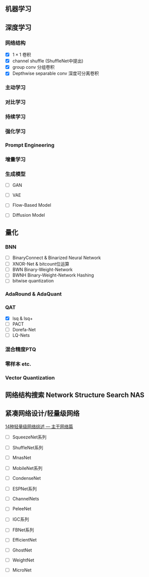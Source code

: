 ## 机器学习



## 深度学习

### 网络结构

- [x] $1\times 1$ 卷积
- [x] channel shuffle (ShuffleNet中提出)
- [x] group conv 分组卷积
- [x] Depthwise separable conv 深度可分离卷积

### 主动学习

### 对比学习

### 持续学习

### 强化学习

### Prompt Engineering

### 增量学习

### 生成模型

- [ ] GAN
- [ ] VAE
- [ ] Flow-Based Model
- [ ] Diffusion Model



## 量化

### BNN

- [ ] BinaryConnect & Binarized Neural Network
- [ ] XNOR-Net & bitcount位运算
- [ ] BWN Binary-Weight-Network
- [ ] BWNH Binary-Weight-Network Hashing
- [ ] bitwise quantization

### AdaRound & AdaQuant

### QAT

- [x] lsq & lsq+
- [ ] PACT
- [ ] Dorefa-Net
- [ ] LQ-Nets

### 混合精度PTQ

### 零样本 etc.

### Vector Quantization

## 网络结构搜索 Network Structure Search NAS



## 紧凑网络设计/轻量级网络

[14种轻量级网络综述 — 主干网络篇](https://zhuanlan.zhihu.com/p/393858015)

- [ ] SqueezeNet系列
- [ ] ShuffleNet系列
- [ ] MnasNet
- [ ] MobileNet系列
- [ ] CondenseNet
- [ ] ESPNet系列
- [ ] ChannelNets
- [ ] PeleeNet
- [ ] IGC系列
- [ ] FBNet系列
- [ ] EfficientNet
- [ ] GhostNet
- [ ] WeightNet
- [ ] MicroNet

